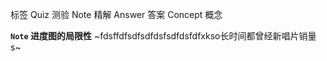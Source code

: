 标签
Quiz 测验
Note 精解
Answer 答案
Concept 概念

**`Note` 进度图的局限性**
~fdsffdfsdfsdfdsfsdfdsfdfxkso长时间都曾经新唱片销量s~

